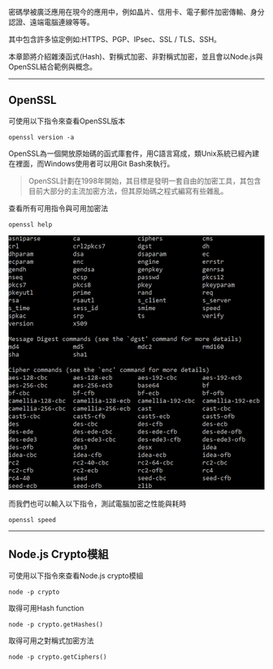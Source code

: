 密碼學被廣泛應用在現今的應用中，例如晶片、信用卡、電子郵件加密傳輸、身分認證、遠端電腦連線等等。

其中包含許多協定例如:HTTPS、PGP、IPsec、SSL / TLS、SSH。

本章節將介紹雜湊函式\(Hash\)、對稱式加密、非對稱式加密，並且會以Node.js與OpenSSL結合範例與概念。

---

## OpenSSL

可使用以下指令來查看OpenSSL版本

```
openssl version -a
```

OpenSSL為一個開放原始碼的函式庫套件，用C語言寫成，類Unix系統已經內建在裡面，而Windows使用者可以用Git Bash來執行。

> OpenSSL計劃在1998年開始，其目標是發明一套自由的加密工具，其包含目前大部分的主流加密方法，但其原始碼之程式編寫有些雜亂。

查看所有可用指令與可用加密法

```
openssl help
```

![](/assets/9444.png)

而我們也可以輸入以下指令，測試電腦加密之性能與耗時

```
openssl speed
```

---

## Node.js Crypto模組

可使用以下指令來查看Node.js crypto模組

```
node -p crypto
```

取得可用Hash function

```
node -p crypto.getHashes()
```

取得可用之對稱式加密方法

```
node -p crypto.getCiphers()
```



